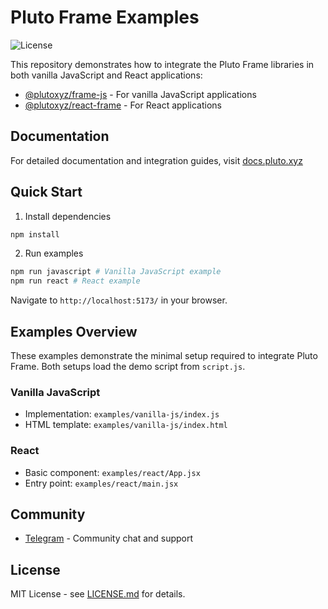 # Pluto Frame Examples

![License](https://img.shields.io/badge/license-MIT-blue.svg)

This repository demonstrates how to integrate the Pluto Frame libraries in both vanilla JavaScript and React applications:

- [@plutoxyz/frame-js](https://www.npmjs.com/package/@plutoxyz/frame-js) - For vanilla JavaScript applications
- [@plutoxyz/react-frame](https://www.npmjs.com/package/@plutoxyz/react-frame) - For React applications

## Documentation

For detailed documentation and integration guides, visit [docs.pluto.xyz](https://docs.pluto.xyz/guides/using-the-javascript-sdk)

## Quick Start

1. Install dependencies

```bash
npm install
```

2. Run examples

```bash
npm run javascript # Vanilla JavaScript example
npm run react # React example
```

Navigate to `http://localhost:5173/` in your browser.

## Examples Overview

These examples demonstrate the minimal setup required to integrate Pluto Frame. Both setups load the demo script from `script.js`.

### Vanilla JavaScript

- Implementation: `examples/vanilla-js/index.js`
- HTML template: `examples/vanilla-js/index.html`

### React

- Basic component: `examples/react/App.jsx`
- Entry point: `examples/react/main.jsx`

## Community

- [Telegram](https://t.me/pluto_xyz) - Community chat and support

## License

MIT License - see [LICENSE.md](LICENSE.md) for details.
